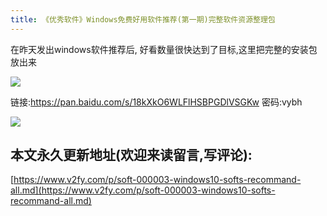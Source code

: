 ```yaml
---
title: 《优秀软件》Windows免费好用软件推荐(第一期)完整软件资源整理包
---
```


在昨天发出windows软件推荐后, 好看数量很快达到了目标,这里把完整的安装包放出来


![](https://www.v2fy.com/asset/soft-000003-windows10-softs-recommand-all/gzh.png)


链接:https://pan.baidu.com/s/18kXkO6WLFlHSBPGDlVSGKw  密码:vybh

![](https://www.v2fy.com/asset/soft-000003-windows10-softs-recommand-all/9.png)

## 本文永久更新地址(欢迎来读留言,写评论):

[https://www.v2fy.com/p/soft-000003-windows10-softs-recommand-all.md](https://www.v2fy.com/p/soft-000003-windows10-softs-recommand-all.md)
